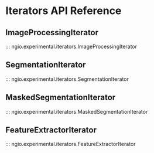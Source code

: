 # Iterators API Reference

## ImageProcessingIterator

::: ngio.experimental.iterators.ImageProcessingIterator

## SegmentationIterator

::: ngio.experimental.iterators.SegmentationIterator

## MaskedSegmentationIterator

::: ngio.experimental.iterators.MaskedSegmentationIterator

## FeatureExtractorIterator
     
::: ngio.experimental.iterators.FeatureExtractorIterator
